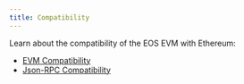 ```yaml
---
title: Compatibility
---
```


Learn about the compatibility of the EOS EVM with Ethereum:

* [EVM Compatibility](./10_evm-compatibility.md)
* [Json-RPC Compatibility](./20_json-rpc-compatibility.md)
